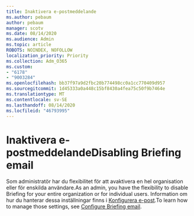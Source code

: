```yaml
---
title: Inaktivera e-postmeddelande
ms.author: pebaum
author: pebaum
manager: scotv
ms.date: 08/14/2020
ms.audience: Admin
ms.topic: article
ROBOTS: NOINDEX, NOFOLLOW
localization_priority: Priority
ms.collection: Adm_O365
ms.custom:
- "6178"
- "9003284"
ms.openlocfilehash: bb37f97a9d2fbc20b774498cc0a1cc770409d957
ms.sourcegitcommit: 1d45333a0a448c15bf8430a4fea75c50f9b7464e
ms.translationtype: MT
ms.contentlocale: sv-SE
ms.lasthandoff: 08/14/2020
ms.locfileid: "46793995"
---
```

# <a name="disabling-briefing-email"></a><span data-ttu-id="ef57c-102">Inaktivera e-postmeddelande</span><span class="sxs-lookup"><span data-stu-id="ef57c-102">Disabling Briefing email</span></span>

<span data-ttu-id="ef57c-103">Som administratör har du flexibilitet för att avaktivera en hel organisation eller för enskilda användare.</span><span class="sxs-lookup"><span data-stu-id="ef57c-103">As an admin, you have the flexibility to disable Briefing for your entire organization or for individual users.</span></span> <span data-ttu-id="ef57c-104">Information om hur du hanterar dessa inställningar finns i [Konfigurera e-post](https://docs.microsoft.com/briefing/be-admin).</span><span class="sxs-lookup"><span data-stu-id="ef57c-104">To learn how to manage those settings, see [Configure Briefing email](https://docs.microsoft.com/briefing/be-admin).</span></span>